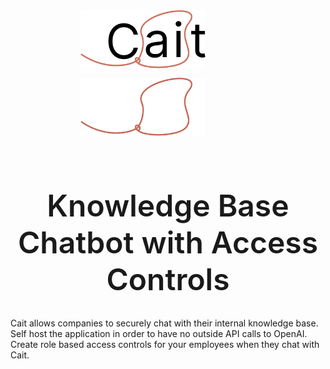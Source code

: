<div align="center">
    <img src="./cait-logo-light.png#gh-light-mode-only" alt="cait-logo" width="200px" style="padding-bottom: 12px; margin-right: 5rem"/>
    <img src="./cait-logo-dark.png#gh-dark-mode-only" alt="cait-logo" width="200px" style="padding-bottom: 12px; margin-right: 5rem"/>
    <h1 style="font-weight: 600; font-size: 3rem">Knowledge Base Chatbot with Access Controls</h1>
</div>
Cait allows companies to securely chat with their internal knowledge base. Self host the application in order to have no outside API calls to OpenAI. Create role based access controls for your employees when they chat with Cait. 



